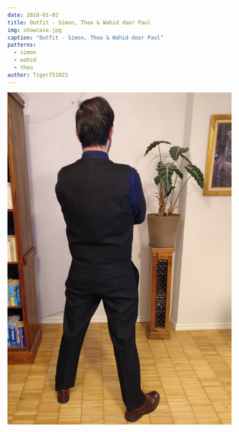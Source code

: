 ```yaml
---
date: 2018-01-02
title: Outfit - Simon, Theo & Wahid door Paul
img: showcase.jpg
caption: "Outfit - Simon, Theo & Wahid door Paul"
patterns:
  - simon
  - wahid
  - theo
author: Tiger751023
---
```


![Outfit door Paul](high_back.jpg)
